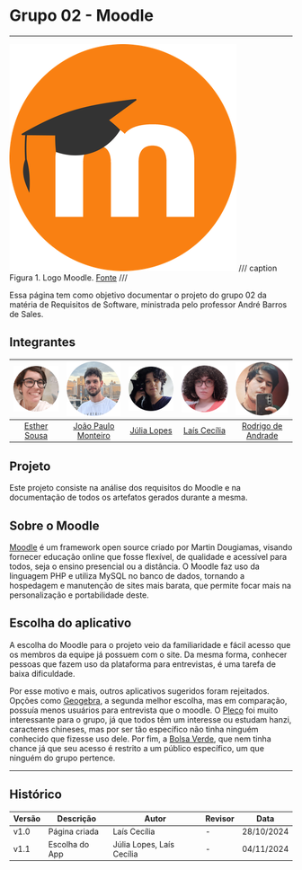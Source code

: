 # Grupo 02 - Moodle
---

![Logo Moodle](./img/logo.png)
/// caption
Figura 1. Logo Moodle. [Fonte](https://www.liblogo.com/lib/moodle-logo.html)
///

Essa página tem como objetivo documentar o projeto do grupo 02 da matéria de Requisitos de Software, ministrada pelo professor André Barros de Sales.

## Integrantes
 
| ![Esther](./img/Est.png) | ![João](./img/Jp.png)| ![Júlia](./img/Jl.png) | ![Laís](./img/Lc.png) | ![Rodrigo](./img/Rod.png) |
|:-----------------------:|:-------------------:|:---------------------:|:--------------------:|:------------------------:|
| [Esther Sousa](https://github.com/EstherSousa)| [João Paulo Monteiro](https://github.com/joaombc) | [Júlia Lopes](https://github.com/WonnzDA) | [Laís Cecília](https://github.com/Laisczt) | [Rodrigo de Andrade](https://github.com/OrlandiRodrigo ) 

## Projeto

Este projeto consiste na análise dos requisitos do Moodle e na documentação de todos os artefatos gerados durante a mesma.

## Sobre o Moodle

[Moodle](https://moodle.org/) é um framework open source criado por Martin Dougiamas, visando fornecer educação online que fosse flexível, de qualidade e acessível para todos, seja o ensino presencial ou a distância. O Moodle faz uso da linguagem PHP e utiliza MySQL no banco de dados, tornando a hospedagem e manutenção de sites mais barata, que permite focar mais na personalização e portabilidade deste.

## Escolha do aplicativo

A escolha do Moodle para o projeto veio da familiaridade e fácil acesso que os membros da equipe já possuem com o site. Da mesma forma, conhecer pessoas que fazem uso da plataforma para entrevistas, é uma tarefa de baixa dificuldade.

Por esse motivo e mais, outros aplicativos sugeridos foram rejeitados. Opções como [Geogebra](https://www.geogebra.org/), a segunda melhor escolha, mas em comparação, possuía menos usuários para entrevista que o moodle. O [Pleco](https://www.pleco.com/) foi muito interessante para o grupo, já que todos têm um interesse ou estudam hanzi, caracteres chineses, mas por ser tão específico não tinha ninguém conhecido que fizesse uso dele. Por fim, a [Bolsa Verde](https://www.gov.br/pt-br/apps/bolsa-verde), que nem tinha chance já que seu acesso é restrito a um público específico, um que ninguém do grupo pertence.

---

## Histórico

| Versão | Descrição      | Autor                     | Revisor     | Data       |
|--------|----------------|---------------------------|-------------|------------|
| v1.0   | Página criada  | Laís Cecília              |      -      | 28/10/2024 |
| v1.1   | Escolha do App | Júlia Lopes, Laís Cecília |      -      | 04/11/2024 |

